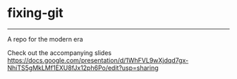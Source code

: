 # fixing-git

---

A repo for the modern era

Check out the accompanying slides https://docs.google.com/presentation/d/1WhFVL9wXjdqd7gx-NhiTS5gMkLMf1EXU8fJx12ph6Po/edit?usp=sharing
